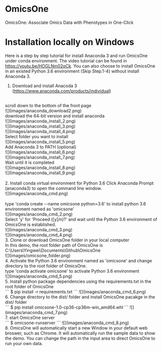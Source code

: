 # OmicsOne
OmicsOne:  Associate Omics Data with Phenotypes in One-Click

# Installation locally on Windows
Here is a step by step tutorial for install Anaconda 3 and run OmicsOne under conda environment.
The video tutorial can be found in https://youtu.be/HOGLNm02qCk.
You can also choose to install OmicsOne in an existed Python 3.6 environment (Skip Step.1-4) without install Anaconda 3.
1. Download and install Anacoda 3 (https://www.anaconda.com/products/individual)
<br>
scroll down to the bottom of the front page
<br>
![](images/anaconda_download2.png)
<br>
download the 64-bit version and install anaconda
<br>
![](images/anaconda_install_2.png)<br>
![](images/anaconda_install_3.png)<br>
![](images/anaconda_install_4.png)<br>
Select folder you want to install
<br>
![](images/anaconda_install_5.png)<br>
Add Anaconda 3 to PATH (optional)
<br>
![](images/anaconda_install_6.png)<br>
![](images/anaconda_install_7.png)<br>
Wait until it is completed
<br>
![](images/anaconda_install_8.png)<br>
![](images/anaconda_install_9.png)<br>
<br>
2. Install conda virtual environment for Python 3.6
Click Anaconda Prompt (anaconda3) to open the command line window. <br>
![](images/anaconda_cmd.png) <br>
<br>
type 'conda create --name omicsone python=3.6' to install python 3.6 environment named as 'omicsone'<br>
![](images/anaconda_cmd_2.png) <br>
Select 'y' for 'Proceed ([y]/n)?' and wait until the Python 3.6 environment of OmicsOne is established.<br>
![](images/anaconda_cmd_3.png)<br>
![](images/anaconda_cmd_4.png)<br>
3. Clone or download OmicsOne folder in your local computer<br>
In this demo, the root folder path of OmicsOne is C:\Users\Yingwei\Documents\Github\OmicsOne<br>
![](images/omicsone_folder.png)<br>
4. Activate the Python 3.6 environment named as 'omicsone' and change directory to the root folder of OmicsOne.<br>
type 'conda activate omicsone' to activate Python 3.6 environment<br>
![](images/anaconda_cmd_5.png)<br>
5. Install python package dependencies using the requirements.txt in the root folder of OmicsOne<br>
```
$ pip install -r requirements.txt
```
![](images/anaconda_cmd_6.png)<br>
6. Change directory to the dist/ folder and install OmicsOne pacakge in the dist/ folder<br>
```
$ pip install omicsone-1.0-cp36-cp36m-win_amd64.whl
```
![](images/anaconda_cmd_7.png)<br>
7. start OmicsOne server<br>
```
$ omicsone-runserver
```
![](images/anaconda_cmd_8.png)<br>
8. OmicsOne will automatically start a new Window in your default web broswer, such as Chrome.
It will automatically run the sample data to show the demo. 
You can change the path in the input area to direct OmicsOne to run your own data.
